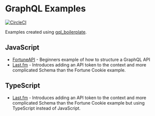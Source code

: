 # GraphQL Examples

[![CircleCI](https://circleci.com/gh/matt-riley/graphql_examples/tree/develop.svg?style=svg)](https://circleci.com/gh/matt-riley/graphql_examples/tree/develop)

Examples created using [gql_boilerplate](https://github.com/matt-riley/gql_boilerplate).

## JavaScript

- [FortuneAPI](./js/fortune-api) - Beginners example of how to structure a GraphQL API
- [Last.fm](./js/lastfm/) - Introduces adding an API token to the context and more complicated Schema than the Fortune Cookie example.

## TypeScript

- [Last.fm](./typescript/lastfm/) - Introduces adding an API token to the context and more complicated Schema than the Fortune Cookie example but using TypeScript instead of JavaScript.
 